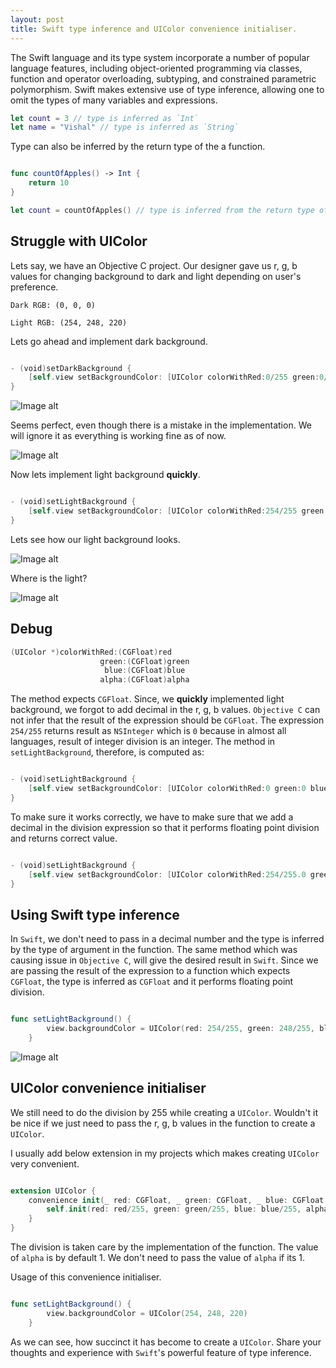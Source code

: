 ```yaml
---
layout: post
title: Swift type inference and UIColor convenience initialiser.
---
```


The Swift language and its type system incorporate a number of popular language features, including object-oriented programming via classes, function and operator overloading, subtyping, and constrained parametric polymorphism. Swift makes extensive use of type inference, allowing one to omit the types of many variables and expressions.


```swift
let count = 3 // type is inferred as `Int`
let name = "Vishal" // type is inferred as `String`

```

Type can also be inferred by the return type of the a function.


```swift

func countOfApples() -> Int {
	return 10
}

let count = countOfApples() // type is inferred from the return type of `countOfApples` as `Int`

```

## Struggle with UIColor

Lets say, we have an Objective C project. Our designer gave us r, g, b values for changing background to dark and light depending on user's preference.

```
Dark RGB: (0, 0, 0)

Light RGB: (254, 248, 220)

```
Lets go ahead and implement dark background.

```swift

- (void)setDarkBackground {
    [self.view setBackgroundColor: [UIColor colorWithRed:0/255 green:0/255 blue:0/255 alpha:1]];
}

```

![Image alt](/assets/posts/Type_Inference_UIColor/dark.png "Dark")

Seems perfect, even though there is a mistake in the implementation. We will ignore it as everything is working fine as of now.

![Image alt](/assets/posts/Type_Inference_UIColor/thumbsup.png "Thumbs Up")


Now lets implement light background **quickly**.

```swift

- (void)setLightBackground {
    [self.view setBackgroundColor: [UIColor colorWithRed:254/255 green:248/255 blue:220/255 alpha:1]];
}

```
Lets see how our light background looks.

![Image alt](/assets/posts/Type_Inference_UIColor/dark.png "Dark")

Where is the light? 

![Image alt](/assets/posts/Type_Inference_UIColor/wtf.png "WTF")


## Debug
```swift
(UIColor *)colorWithRed:(CGFloat)red
                    green:(CGFloat)green
                     blue:(CGFloat)blue
                    alpha:(CGFloat)alpha
```
The method expects `CGFloat`. Since, we **quickly** implemented light background, we forgot to add decimal in the r, g, b values. `Objective C` can not infer that the result of the expression should be `CGFloat`. The expression `254/255` returns result as `NSInteger` which is `0` because in almost all languages, result of integer division is an integer. The method in `setLightBackground`, therefore, is computed as:

```swift

- (void)setLightBackground {
    [self.view setBackgroundColor: [UIColor colorWithRed:0 green:0 blue:0 alpha:1]]; //this is actually a black color.
}

```
To make sure it works correctly, we have to make sure that we add a decimal in the division expression so that it performs floating point division and returns correct value.

```swift

- (void)setLightBackground {
    [self.view setBackgroundColor: [UIColor colorWithRed:254/255.0 green:248/255.0 blue:220/255.0 alpha:1]];
}

```

## Using Swift type inference

In `Swift`, we don't need to pass in a decimal number and the type is inferred by the type of argument in the function. The same method which was causing issue in `Objective C`, will give the desired result in `Swift`. Since we are passing the result of the expression to a function which expects `CGFloat`, the type is inferred as `CGFloat` and it performs floating point division.

```swift

func setLightBackground() {
        view.backgroundColor = UIColor(red: 254/255, green: 248/255, blue: 220/255, alpha: 1)
    }

```
![Image alt](/assets/posts/Type_Inference_UIColor/light.png "Light")

## UIColor convenience initialiser

We still need to do the division by 255 while creating a `UIColor`. Wouldn't it be nice if we just need to pass the r, g, b values in the function to create a `UIColor`.

I usually add below extension in my projects which makes creating `UIColor` very convenient.


```swift

extension UIColor {
    convenience init(_ red: CGFloat, _ green: CGFloat, _ blue: CGFloat, _ alpha: CGFloat = 1) {
        self.init(red: red/255, green: green/255, blue: blue/255, alpha: alpha)
    }
}

```

The division is taken care by the implementation of the function. The value of `alpha` is by default 1. We don't need to pass the value of `alpha` if its 1.

Usage of this convenience initialiser.

```swift

func setLightBackground() {
        view.backgroundColor = UIColor(254, 248, 220)
    }

```

As we can see, how succinct it has become to create a `UIColor`. Share your thoughts and experience with `Swift`'s powerful feature of type inference.




